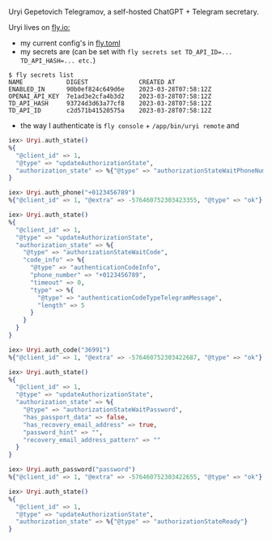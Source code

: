 Uryi Gepetovich Telegramov, a self-hosted ChatGPT + Telegram secretary.

Uryi lives on [fly.io:](https://fly.io)

- my current config's in [fly.toml](fly.toml)
- my secrets are (can be set with `fly secrets set TD_API_ID=... TD_API_HASH=... etc.`)

```console
$ fly secrets list
NAME          	DIGEST          	CREATED AT
ENABLED_IN    	90b0ef824c649d6e	2023-03-28T07:58:12Z
OPENAI_API_KEY	7e1ad3e2cfa4b3d2	2023-03-28T07:58:12Z
TD_API_HASH   	93724d3d63a77cf8	2023-03-28T07:58:12Z
TD_API_ID     	c2d571b41520575a	2023-03-28T07:58:12Z
```

- the way I authenticate is `fly console` + `/app/bin/uryi remote` and

```elixir
iex> Uryi.auth_state()
%{
  "@client_id" => 1,
  "@type" => "updateAuthorizationState",
  "authorization_state" => %{"@type" => "authorizationStateWaitPhoneNumber"}
}

iex> Uryi.auth_phone("+0123456789")
%{"@client_id" => 1, "@extra" => -576460752303423355, "@type" => "ok"}

iex> Uryi.auth_state()
%{
  "@client_id" => 1,
  "@type" => "updateAuthorizationState",
  "authorization_state" => %{
    "@type" => "authorizationStateWaitCode",
    "code_info" => %{
      "@type" => "authenticationCodeInfo",
      "phone_number" => "+0123456789",
      "timeout" => 0,
      "type" => %{
        "@type" => "authenticationCodeTypeTelegramMessage",
        "length" => 5
      }
    }
  }
}

iex> Uryi.auth_code("36991")
%{"@client_id" => 1, "@extra" => -576460752303422687, "@type" => "ok"}

iex> Uryi.auth_state()
%{
  "@client_id" => 1,
  "@type" => "updateAuthorizationState",
  "authorization_state" => %{
    "@type" => "authorizationStateWaitPassword",
    "has_passport_data" => false,
    "has_recovery_email_address" => true,
    "password_hint" => "",
    "recovery_email_address_pattern" => ""
  }
}

iex> Uryi.auth_password("password")
%{"@client_id" => 1, "@extra" => -576460752303422655, "@type" => "ok"}

iex> Uryi.auth_state()
%{
  "@client_id" => 1,
  "@type" => "updateAuthorizationState",
  "authorization_state" => %{"@type" => "authorizationStateReady"}
}
```
